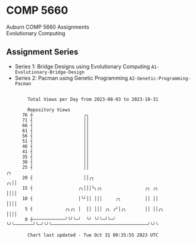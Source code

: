 # COMP 5660
Auburn COMP 5660 Assignments  
Evolutionary Computing

## Assignment Series
- Series 1: Bridge Designs using Evolutionary Computing `A1-Evolutionary-Bridge-Design`
- Series 2: Pacman using Genetic Programming `A2-Genetic-Programming-Pacman`

```

        Total Views per Day from 2023-08-03 to 2023-10-31

        Repository Views
      76 ┼                   ╭╮
      71 ┤                   ││
      66 ┤                   ││
      61 ┤                   ││
      56 ┤                   ││
      51 ┤                   ││
      46 ┤                   ││
      41 ┤                   ││
      35 ┤                   ││
      30 ┤                   ││
      25 ┤                   ││                                                                  ╭╮
      20 ┤                   ││╭╮                                                              ╭╮││
      15 ┤                 ╭╮│││╰╮╭╮                ╭╮ ╭╮                                      ││││
      10 ┤                 │╰╯││ │││     ╭╮         ││ ││                                      ││││
       5 ┤            ╭╮╭╮ │  ││ │││ ╭╮ ╭╯│╭╮       ││ ││╭╮                                    ││││
       0 ┼────────────╯╰╯╰─╯  ╰╯ ╰╯╰─╯╰─╯ ╰╯╰───────╯╰─╯╰╯╰────────────────────────────────────╯╰╯╰

        Chart last updated - Tue Oct 31 00:35:55 2023 UTC
        
```
